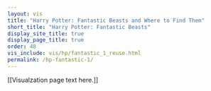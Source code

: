 ```yaml
---
layout: vis
title: "Harry Potter: Fantastic Beasts and Where to Find Them"
short_title: "Harry Potter: Fantastic Beasts"
display_site_title: true
display_page_title: true
order: 48
vis_include: vis/hp/fantastic_1_reuse.html
permalink: /hp-fantastic-1/
---
```


[[Visualzation page text here.]]
